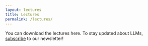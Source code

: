 ```yaml
---
layout: lectures
title: Lectures
permalink: /lectures/
---
```

You can download the lectures here. To stay updated about LLMs, [subscribe](https://forms.gle/A3ZpHd3sB4ErSMA79) to our newsletter! 

